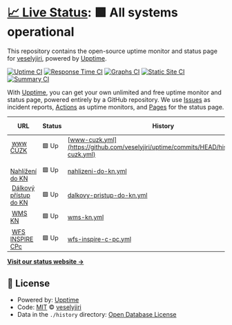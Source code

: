 # [📈 Live Status](https://veselyjiri.github.io): <!--live status--> **🟩 All systems operational**

This repository contains the open-source uptime monitor and status page for [veselyjiri](https://veselyjiri.github.io), powered by [Upptime](https://github.com/upptime/upptime).

[![Uptime CI](https://github.com/veselyjiri/uptime/workflows/Uptime%20CI/badge.svg)](https://github.com/veselyjiri/uptime/actions?query=workflow%3A%22Uptime+CI%22)
[![Response Time CI](https://github.com/veselyjiri/uptime/workflows/Response%20Time%20CI/badge.svg)](https://github.com/veselyjiri/uptime/actions?query=workflow%3A%22Response+Time+CI%22)
[![Graphs CI](https://github.com/veselyjiri/uptime/workflows/Graphs%20CI/badge.svg)](https://github.com/veselyjiri/uptime/actions?query=workflow%3A%22Graphs+CI%22)
[![Static Site CI](https://github.com/veselyjiri/uptime/workflows/Static%20Site%20CI/badge.svg)](https://github.com/veselyjiri/uptime/actions?query=workflow%3A%22Static+Site+CI%22)
[![Summary CI](https://github.com/veselyjiri/uptime/workflows/Summary%20CI/badge.svg)](https://github.com/veselyjiri/uptime/actions?query=workflow%3A%22Summary+CI%22)

With [Upptime](https://upptime.js.org), you can get your own unlimited and free uptime monitor and status page, powered entirely by a GitHub repository. We use [Issues](https://github.com/veselyjiri/uptime/issues) as incident reports, [Actions](https://github.com/veselyjiri/uptime/actions) as uptime monitors, and [Pages](https://veselyjiri.github.io) for the status page.

<!--start: status pages-->
<!-- This summary is generated by Upptime (https://github.com/upptime/upptime) -->
<!-- Do not edit this manually, your changes will be overwritten -->
<!-- prettier-ignore -->
| URL | Status | History | Response Time | Uptime |
| --- | ------ | ------- | ------------- | ------ |
| <img alt="" src="https://icons.duckduckgo.com/ip3/www.cuzk.cz.ico" height="13"> [www ČÚZK](https://www.cuzk.cz) | 🟩 Up | [www-cuzk.yml](https://github.com/veselyjiri/uptime/commits/HEAD/history/www-cuzk.yml) | <details><summary><img alt="Response time graph" src="./graphs/www-cuzk/response-time-week.png" height="20"> 1605ms</summary><br><a href="https://veselyjiri.github.io/uptime/history/www-cuzk"><img alt="Response time 1532" src="https://img.shields.io/endpoint?url=https%3A%2F%2Fraw.githubusercontent.com%2Fveselyjiri%2Fuptime%2FHEAD%2Fapi%2Fwww-cuzk%2Fresponse-time.json"></a><br><a href="https://veselyjiri.github.io/uptime/history/www-cuzk"><img alt="24-hour response time 1540" src="https://img.shields.io/endpoint?url=https%3A%2F%2Fraw.githubusercontent.com%2Fveselyjiri%2Fuptime%2FHEAD%2Fapi%2Fwww-cuzk%2Fresponse-time-day.json"></a><br><a href="https://veselyjiri.github.io/uptime/history/www-cuzk"><img alt="7-day response time 1605" src="https://img.shields.io/endpoint?url=https%3A%2F%2Fraw.githubusercontent.com%2Fveselyjiri%2Fuptime%2FHEAD%2Fapi%2Fwww-cuzk%2Fresponse-time-week.json"></a><br><a href="https://veselyjiri.github.io/uptime/history/www-cuzk"><img alt="30-day response time 1587" src="https://img.shields.io/endpoint?url=https%3A%2F%2Fraw.githubusercontent.com%2Fveselyjiri%2Fuptime%2FHEAD%2Fapi%2Fwww-cuzk%2Fresponse-time-month.json"></a><br><a href="https://veselyjiri.github.io/uptime/history/www-cuzk"><img alt="1-year response time 1572" src="https://img.shields.io/endpoint?url=https%3A%2F%2Fraw.githubusercontent.com%2Fveselyjiri%2Fuptime%2FHEAD%2Fapi%2Fwww-cuzk%2Fresponse-time-year.json"></a></details> | <details><summary><a href="https://veselyjiri.github.io/uptime/history/www-cuzk">100.00%</a></summary><a href="https://veselyjiri.github.io/uptime/history/www-cuzk"><img alt="All-time uptime 99.78%" src="https://img.shields.io/endpoint?url=https%3A%2F%2Fraw.githubusercontent.com%2Fveselyjiri%2Fuptime%2FHEAD%2Fapi%2Fwww-cuzk%2Fuptime.json"></a><br><a href="https://veselyjiri.github.io/uptime/history/www-cuzk"><img alt="24-hour uptime 100.00%" src="https://img.shields.io/endpoint?url=https%3A%2F%2Fraw.githubusercontent.com%2Fveselyjiri%2Fuptime%2FHEAD%2Fapi%2Fwww-cuzk%2Fuptime-day.json"></a><br><a href="https://veselyjiri.github.io/uptime/history/www-cuzk"><img alt="7-day uptime 100.00%" src="https://img.shields.io/endpoint?url=https%3A%2F%2Fraw.githubusercontent.com%2Fveselyjiri%2Fuptime%2FHEAD%2Fapi%2Fwww-cuzk%2Fuptime-week.json"></a><br><a href="https://veselyjiri.github.io/uptime/history/www-cuzk"><img alt="30-day uptime 96.71%" src="https://img.shields.io/endpoint?url=https%3A%2F%2Fraw.githubusercontent.com%2Fveselyjiri%2Fuptime%2FHEAD%2Fapi%2Fwww-cuzk%2Fuptime-month.json"></a><br><a href="https://veselyjiri.github.io/uptime/history/www-cuzk"><img alt="1-year uptime 99.59%" src="https://img.shields.io/endpoint?url=https%3A%2F%2Fraw.githubusercontent.com%2Fveselyjiri%2Fuptime%2FHEAD%2Fapi%2Fwww-cuzk%2Fuptime-year.json"></a></details>
| <img alt="" src="https://icons.duckduckgo.com/ip3/nahlizenidokn.cuzk.cz.ico" height="13"> [Nahlížení do KN](https://nahlizenidokn.cuzk.cz) | 🟩 Up | [nahlizeni-do-kn.yml](https://github.com/veselyjiri/uptime/commits/HEAD/history/nahlizeni-do-kn.yml) | <details><summary><img alt="Response time graph" src="./graphs/nahlizeni-do-kn/response-time-week.png" height="20"> 2329ms</summary><br><a href="https://veselyjiri.github.io/uptime/history/nahlizeni-do-kn"><img alt="Response time 1337" src="https://img.shields.io/endpoint?url=https%3A%2F%2Fraw.githubusercontent.com%2Fveselyjiri%2Fuptime%2FHEAD%2Fapi%2Fnahlizeni-do-kn%2Fresponse-time.json"></a><br><a href="https://veselyjiri.github.io/uptime/history/nahlizeni-do-kn"><img alt="24-hour response time 2111" src="https://img.shields.io/endpoint?url=https%3A%2F%2Fraw.githubusercontent.com%2Fveselyjiri%2Fuptime%2FHEAD%2Fapi%2Fnahlizeni-do-kn%2Fresponse-time-day.json"></a><br><a href="https://veselyjiri.github.io/uptime/history/nahlizeni-do-kn"><img alt="7-day response time 2329" src="https://img.shields.io/endpoint?url=https%3A%2F%2Fraw.githubusercontent.com%2Fveselyjiri%2Fuptime%2FHEAD%2Fapi%2Fnahlizeni-do-kn%2Fresponse-time-week.json"></a><br><a href="https://veselyjiri.github.io/uptime/history/nahlizeni-do-kn"><img alt="30-day response time 2294" src="https://img.shields.io/endpoint?url=https%3A%2F%2Fraw.githubusercontent.com%2Fveselyjiri%2Fuptime%2FHEAD%2Fapi%2Fnahlizeni-do-kn%2Fresponse-time-month.json"></a><br><a href="https://veselyjiri.github.io/uptime/history/nahlizeni-do-kn"><img alt="1-year response time 1535" src="https://img.shields.io/endpoint?url=https%3A%2F%2Fraw.githubusercontent.com%2Fveselyjiri%2Fuptime%2FHEAD%2Fapi%2Fnahlizeni-do-kn%2Fresponse-time-year.json"></a></details> | <details><summary><a href="https://veselyjiri.github.io/uptime/history/nahlizeni-do-kn">100.00%</a></summary><a href="https://veselyjiri.github.io/uptime/history/nahlizeni-do-kn"><img alt="All-time uptime 99.67%" src="https://img.shields.io/endpoint?url=https%3A%2F%2Fraw.githubusercontent.com%2Fveselyjiri%2Fuptime%2FHEAD%2Fapi%2Fnahlizeni-do-kn%2Fuptime.json"></a><br><a href="https://veselyjiri.github.io/uptime/history/nahlizeni-do-kn"><img alt="24-hour uptime 100.00%" src="https://img.shields.io/endpoint?url=https%3A%2F%2Fraw.githubusercontent.com%2Fveselyjiri%2Fuptime%2FHEAD%2Fapi%2Fnahlizeni-do-kn%2Fuptime-day.json"></a><br><a href="https://veselyjiri.github.io/uptime/history/nahlizeni-do-kn"><img alt="7-day uptime 100.00%" src="https://img.shields.io/endpoint?url=https%3A%2F%2Fraw.githubusercontent.com%2Fveselyjiri%2Fuptime%2FHEAD%2Fapi%2Fnahlizeni-do-kn%2Fuptime-week.json"></a><br><a href="https://veselyjiri.github.io/uptime/history/nahlizeni-do-kn"><img alt="30-day uptime 96.71%" src="https://img.shields.io/endpoint?url=https%3A%2F%2Fraw.githubusercontent.com%2Fveselyjiri%2Fuptime%2FHEAD%2Fapi%2Fnahlizeni-do-kn%2Fuptime-month.json"></a><br><a href="https://veselyjiri.github.io/uptime/history/nahlizeni-do-kn"><img alt="1-year uptime 99.65%" src="https://img.shields.io/endpoint?url=https%3A%2F%2Fraw.githubusercontent.com%2Fveselyjiri%2Fuptime%2FHEAD%2Fapi%2Fnahlizeni-do-kn%2Fuptime-year.json"></a></details>
| <img alt="" src="https://icons.duckduckgo.com/ip3/katastr.cuzk.cz.ico" height="13"> [Dálkový přístup do KN](https://katastr.cuzk.cz/LoginDPWEB/login/Login.do?PAR_DestinateApplication=DalkovyPristup) | 🟩 Up | [dalkovy-pristup-do-kn.yml](https://github.com/veselyjiri/uptime/commits/HEAD/history/dalkovy-pristup-do-kn.yml) | <details><summary><img alt="Response time graph" src="./graphs/dalkovy-pristup-do-kn/response-time-week.png" height="20"> 1179ms</summary><br><a href="https://veselyjiri.github.io/uptime/history/dalkovy-pristup-do-kn"><img alt="Response time 1075" src="https://img.shields.io/endpoint?url=https%3A%2F%2Fraw.githubusercontent.com%2Fveselyjiri%2Fuptime%2FHEAD%2Fapi%2Fdalkovy-pristup-do-kn%2Fresponse-time.json"></a><br><a href="https://veselyjiri.github.io/uptime/history/dalkovy-pristup-do-kn"><img alt="24-hour response time 1153" src="https://img.shields.io/endpoint?url=https%3A%2F%2Fraw.githubusercontent.com%2Fveselyjiri%2Fuptime%2FHEAD%2Fapi%2Fdalkovy-pristup-do-kn%2Fresponse-time-day.json"></a><br><a href="https://veselyjiri.github.io/uptime/history/dalkovy-pristup-do-kn"><img alt="7-day response time 1179" src="https://img.shields.io/endpoint?url=https%3A%2F%2Fraw.githubusercontent.com%2Fveselyjiri%2Fuptime%2FHEAD%2Fapi%2Fdalkovy-pristup-do-kn%2Fresponse-time-week.json"></a><br><a href="https://veselyjiri.github.io/uptime/history/dalkovy-pristup-do-kn"><img alt="30-day response time 1196" src="https://img.shields.io/endpoint?url=https%3A%2F%2Fraw.githubusercontent.com%2Fveselyjiri%2Fuptime%2FHEAD%2Fapi%2Fdalkovy-pristup-do-kn%2Fresponse-time-month.json"></a><br><a href="https://veselyjiri.github.io/uptime/history/dalkovy-pristup-do-kn"><img alt="1-year response time 1170" src="https://img.shields.io/endpoint?url=https%3A%2F%2Fraw.githubusercontent.com%2Fveselyjiri%2Fuptime%2FHEAD%2Fapi%2Fdalkovy-pristup-do-kn%2Fresponse-time-year.json"></a></details> | <details><summary><a href="https://veselyjiri.github.io/uptime/history/dalkovy-pristup-do-kn">100.00%</a></summary><a href="https://veselyjiri.github.io/uptime/history/dalkovy-pristup-do-kn"><img alt="All-time uptime 99.87%" src="https://img.shields.io/endpoint?url=https%3A%2F%2Fraw.githubusercontent.com%2Fveselyjiri%2Fuptime%2FHEAD%2Fapi%2Fdalkovy-pristup-do-kn%2Fuptime.json"></a><br><a href="https://veselyjiri.github.io/uptime/history/dalkovy-pristup-do-kn"><img alt="24-hour uptime 100.00%" src="https://img.shields.io/endpoint?url=https%3A%2F%2Fraw.githubusercontent.com%2Fveselyjiri%2Fuptime%2FHEAD%2Fapi%2Fdalkovy-pristup-do-kn%2Fuptime-day.json"></a><br><a href="https://veselyjiri.github.io/uptime/history/dalkovy-pristup-do-kn"><img alt="7-day uptime 100.00%" src="https://img.shields.io/endpoint?url=https%3A%2F%2Fraw.githubusercontent.com%2Fveselyjiri%2Fuptime%2FHEAD%2Fapi%2Fdalkovy-pristup-do-kn%2Fuptime-week.json"></a><br><a href="https://veselyjiri.github.io/uptime/history/dalkovy-pristup-do-kn"><img alt="30-day uptime 100.00%" src="https://img.shields.io/endpoint?url=https%3A%2F%2Fraw.githubusercontent.com%2Fveselyjiri%2Fuptime%2FHEAD%2Fapi%2Fdalkovy-pristup-do-kn%2Fuptime-month.json"></a><br><a href="https://veselyjiri.github.io/uptime/history/dalkovy-pristup-do-kn"><img alt="1-year uptime 99.99%" src="https://img.shields.io/endpoint?url=https%3A%2F%2Fraw.githubusercontent.com%2Fveselyjiri%2Fuptime%2FHEAD%2Fapi%2Fdalkovy-pristup-do-kn%2Fuptime-year.json"></a></details>
| <img alt="" src="https://icons.duckduckgo.com/ip3/services.cuzk.cz.ico" height="13"> [WMS KN](http://services.cuzk.cz/monitoring) | 🟩 Up | [wms-kn.yml](https://github.com/veselyjiri/uptime/commits/HEAD/history/wms-kn.yml) | <details><summary><img alt="Response time graph" src="./graphs/wms-kn/response-time-week.png" height="20"> 1839ms</summary><br><a href="https://veselyjiri.github.io/uptime/history/wms-kn"><img alt="Response time 1701" src="https://img.shields.io/endpoint?url=https%3A%2F%2Fraw.githubusercontent.com%2Fveselyjiri%2Fuptime%2FHEAD%2Fapi%2Fwms-kn%2Fresponse-time.json"></a><br><a href="https://veselyjiri.github.io/uptime/history/wms-kn"><img alt="24-hour response time 1740" src="https://img.shields.io/endpoint?url=https%3A%2F%2Fraw.githubusercontent.com%2Fveselyjiri%2Fuptime%2FHEAD%2Fapi%2Fwms-kn%2Fresponse-time-day.json"></a><br><a href="https://veselyjiri.github.io/uptime/history/wms-kn"><img alt="7-day response time 1839" src="https://img.shields.io/endpoint?url=https%3A%2F%2Fraw.githubusercontent.com%2Fveselyjiri%2Fuptime%2FHEAD%2Fapi%2Fwms-kn%2Fresponse-time-week.json"></a><br><a href="https://veselyjiri.github.io/uptime/history/wms-kn"><img alt="30-day response time 1896" src="https://img.shields.io/endpoint?url=https%3A%2F%2Fraw.githubusercontent.com%2Fveselyjiri%2Fuptime%2FHEAD%2Fapi%2Fwms-kn%2Fresponse-time-month.json"></a><br><a href="https://veselyjiri.github.io/uptime/history/wms-kn"><img alt="1-year response time 1816" src="https://img.shields.io/endpoint?url=https%3A%2F%2Fraw.githubusercontent.com%2Fveselyjiri%2Fuptime%2FHEAD%2Fapi%2Fwms-kn%2Fresponse-time-year.json"></a></details> | <details><summary><a href="https://veselyjiri.github.io/uptime/history/wms-kn">100.00%</a></summary><a href="https://veselyjiri.github.io/uptime/history/wms-kn"><img alt="All-time uptime 99.92%" src="https://img.shields.io/endpoint?url=https%3A%2F%2Fraw.githubusercontent.com%2Fveselyjiri%2Fuptime%2FHEAD%2Fapi%2Fwms-kn%2Fuptime.json"></a><br><a href="https://veselyjiri.github.io/uptime/history/wms-kn"><img alt="24-hour uptime 100.00%" src="https://img.shields.io/endpoint?url=https%3A%2F%2Fraw.githubusercontent.com%2Fveselyjiri%2Fuptime%2FHEAD%2Fapi%2Fwms-kn%2Fuptime-day.json"></a><br><a href="https://veselyjiri.github.io/uptime/history/wms-kn"><img alt="7-day uptime 100.00%" src="https://img.shields.io/endpoint?url=https%3A%2F%2Fraw.githubusercontent.com%2Fveselyjiri%2Fuptime%2FHEAD%2Fapi%2Fwms-kn%2Fuptime-week.json"></a><br><a href="https://veselyjiri.github.io/uptime/history/wms-kn"><img alt="30-day uptime 100.00%" src="https://img.shields.io/endpoint?url=https%3A%2F%2Fraw.githubusercontent.com%2Fveselyjiri%2Fuptime%2FHEAD%2Fapi%2Fwms-kn%2Fuptime-month.json"></a><br><a href="https://veselyjiri.github.io/uptime/history/wms-kn"><img alt="1-year uptime 99.99%" src="https://img.shields.io/endpoint?url=https%3A%2F%2Fraw.githubusercontent.com%2Fveselyjiri%2Fuptime%2FHEAD%2Fapi%2Fwms-kn%2Fuptime-year.json"></a></details>
| <img alt="" src="https://icons.duckduckgo.com/ip3/services.cuzk.cz.ico" height="13"> [WFS INSPIRE CPc](https://services.cuzk.cz/wfs/cp/epsg-5514/CP.2235132101) | 🟩 Up | [wfs-inspire-c-pc.yml](https://github.com/veselyjiri/uptime/commits/HEAD/history/wfs-inspire-c-pc.yml) | <details><summary><img alt="Response time graph" src="./graphs/wfs-inspire-c-pc/response-time-week.png" height="20"> 647ms</summary><br><a href="https://veselyjiri.github.io/uptime/history/wfs-inspire-c-pc"><img alt="Response time 744" src="https://img.shields.io/endpoint?url=https%3A%2F%2Fraw.githubusercontent.com%2Fveselyjiri%2Fuptime%2FHEAD%2Fapi%2Fwfs-inspire-c-pc%2Fresponse-time.json"></a><br><a href="https://veselyjiri.github.io/uptime/history/wfs-inspire-c-pc"><img alt="24-hour response time 489" src="https://img.shields.io/endpoint?url=https%3A%2F%2Fraw.githubusercontent.com%2Fveselyjiri%2Fuptime%2FHEAD%2Fapi%2Fwfs-inspire-c-pc%2Fresponse-time-day.json"></a><br><a href="https://veselyjiri.github.io/uptime/history/wfs-inspire-c-pc"><img alt="7-day response time 647" src="https://img.shields.io/endpoint?url=https%3A%2F%2Fraw.githubusercontent.com%2Fveselyjiri%2Fuptime%2FHEAD%2Fapi%2Fwfs-inspire-c-pc%2Fresponse-time-week.json"></a><br><a href="https://veselyjiri.github.io/uptime/history/wfs-inspire-c-pc"><img alt="30-day response time 737" src="https://img.shields.io/endpoint?url=https%3A%2F%2Fraw.githubusercontent.com%2Fveselyjiri%2Fuptime%2FHEAD%2Fapi%2Fwfs-inspire-c-pc%2Fresponse-time-month.json"></a><br><a href="https://veselyjiri.github.io/uptime/history/wfs-inspire-c-pc"><img alt="1-year response time 706" src="https://img.shields.io/endpoint?url=https%3A%2F%2Fraw.githubusercontent.com%2Fveselyjiri%2Fuptime%2FHEAD%2Fapi%2Fwfs-inspire-c-pc%2Fresponse-time-year.json"></a></details> | <details><summary><a href="https://veselyjiri.github.io/uptime/history/wfs-inspire-c-pc">100.00%</a></summary><a href="https://veselyjiri.github.io/uptime/history/wfs-inspire-c-pc"><img alt="All-time uptime 99.91%" src="https://img.shields.io/endpoint?url=https%3A%2F%2Fraw.githubusercontent.com%2Fveselyjiri%2Fuptime%2FHEAD%2Fapi%2Fwfs-inspire-c-pc%2Fuptime.json"></a><br><a href="https://veselyjiri.github.io/uptime/history/wfs-inspire-c-pc"><img alt="24-hour uptime 100.00%" src="https://img.shields.io/endpoint?url=https%3A%2F%2Fraw.githubusercontent.com%2Fveselyjiri%2Fuptime%2FHEAD%2Fapi%2Fwfs-inspire-c-pc%2Fuptime-day.json"></a><br><a href="https://veselyjiri.github.io/uptime/history/wfs-inspire-c-pc"><img alt="7-day uptime 100.00%" src="https://img.shields.io/endpoint?url=https%3A%2F%2Fraw.githubusercontent.com%2Fveselyjiri%2Fuptime%2FHEAD%2Fapi%2Fwfs-inspire-c-pc%2Fuptime-week.json"></a><br><a href="https://veselyjiri.github.io/uptime/history/wfs-inspire-c-pc"><img alt="30-day uptime 100.00%" src="https://img.shields.io/endpoint?url=https%3A%2F%2Fraw.githubusercontent.com%2Fveselyjiri%2Fuptime%2FHEAD%2Fapi%2Fwfs-inspire-c-pc%2Fuptime-month.json"></a><br><a href="https://veselyjiri.github.io/uptime/history/wfs-inspire-c-pc"><img alt="1-year uptime 99.97%" src="https://img.shields.io/endpoint?url=https%3A%2F%2Fraw.githubusercontent.com%2Fveselyjiri%2Fuptime%2FHEAD%2Fapi%2Fwfs-inspire-c-pc%2Fuptime-year.json"></a></details>

<!--end: status pages-->

[**Visit our status website →**](https://veselyjiri.github.io)

## 📄 License

- Powered by: [Upptime](https://github.com/upptime/upptime)
- Code: [MIT](./LICENSE) © [veselyjiri](https://veselyjiri.github.io)
- Data in the `./history` directory: [Open Database License](https://opendatacommons.org/licenses/odbl/1-0/)
